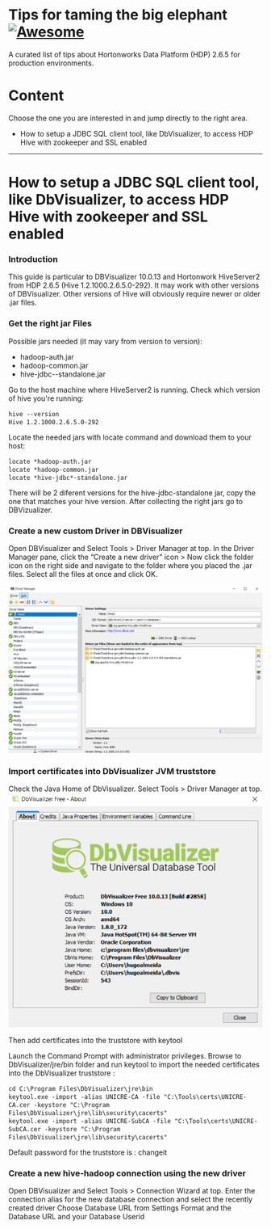 # Tips for taming the big elephant [![Awesome](https://cdn.rawgit.com/sindresorhus/awesome/d7305f38d29fed78fa85652e3a63e154dd8e8829/media/badge.svg)](https://github.com/sindresorhus/awesome)

A curated list of tips about Hortonworks Data Platform (HDP) 2.6.5 for production environments.

# Content
Choose the one you are interested in and jump directly to the right area. 

- How to setup a JDBC SQL client tool, like DbVisualizer, to access HDP Hive with zookeeper and SSL enabled

___

# How to setup a JDBC SQL client tool, like DbVisualizer, to access HDP Hive with zookeeper and SSL enabled 	

### Introduction
This guide is particular to DBVisualizer 10.0.13 and Hortonwork HiveServer2 from HDP 2.6.5 (Hive 1.2.1000.2.6.5.0-292).
It may work with other versions of DBVisualizer. Other versions of Hive will obviously require newer or older .jar files.

###  Get the right jar Files
Possible jars needed (it may vary from version to version):
* hadoop-auth.jar
* hadoop-common.jar
* hive-jdbc-<hive-version>-standalone.jar

Go to the host machine where HiveServer2 is running. 
Check which version of hive you're running:
```
hive --version
Hive 1.2.1000.2.6.5.0-292
```
Locate the needed jars with locate command and download them to your host:
```
locate *hadoop-auth.jar
locate *hadoop-common.jar
locate *hive-jdbc*-standalone.jar
```
There will be 2 diferent versions for the hive-jdbc-standalone jar, copy the one that matches your hive version.
After collecting the right jars go to DBVizualizer.

###  Create a new custom Driver in DBVisualizer
Open DBVisualizer and Select Tools > Driver Manager at top.
In the Driver Manager pane, click the “Create a new driver” icon > Now click the folder icon on the right side and navigate to the folder where you placed the .jar files. Select all the files at once and click OK.

![Driver Manager](/pics/jdbc-client/driver-manager.png)

###  Import certificates into DbVisualizer JVM truststore
Check the Java Home of DbVisualizer. Select Tools > Driver Manager at top.
![Java Home](/pics/jdbc-client/java-home.png)

Then add certificates into the truststore with keytool

Launch the Command Prompt with administrator privileges. Browse to DbVisualizer/jre/bin folder and run keytool to import the needed certificates into the DbVisualizer truststore :
```
cd C:\Program Files\DbVisualizer\jre\bin
keytool.exe -import -alias UNICRE-CA -file "C:\Tools\certs\UNICRE-CA.cer -keystore "C:\Program Files\DbVisualizer\jre\lib\security\cacerts"
keytool.exe -import -alias UNICRE-SubCA -file "C:\Tools\certs\UNICRE-SubCA.cer -keystore "C:\Program Files\DbVisualizer\jre\lib\security\cacerts"
```
Default password for the truststore is : changeit

###  Create a new hive-hadoop connection using the new driver
Open DBVisualizer and Select Tools > Connection Wizard at top.
Enter the connection alias for the new database connection and select the recently created driver
Choose Database URL from Settings Format and the Database URL and your Database Userid




